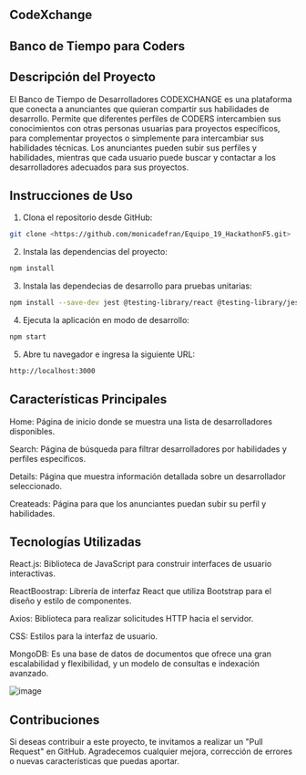## CodeXchange
## Banco de Tiempo para Coders

## Descripción del Proyecto
El Banco de Tiempo de Desarrolladores CODEXCHANGE es una plataforma que conecta a anunciantes que quieran compartir sus habilidades de desarrollo. Permite que diferentes perfiles de CODERS intercambien sus conocimientos con otras personas usuarias para proyectos específicos, para complementar proyectos o simplemente para intercambiar sus habilidades técnicas. Los anunciantes pueden subir sus perfiles y habilidades, mientras que cada usuario puede buscar y contactar a los desarrolladores adecuados para sus proyectos.

## Instrucciones de Uso

1. Clona el repositorio desde GitHub:

```bash
git clone <https://github.com/monicadefran/Equipo_19_HackathonF5.git>
```
2. Instala las dependencias del proyecto:
   
```bash
npm install
```
3. Instala las dependecias de desarrollo para pruebas unitarias:
```bash
npm install --save-dev jest @testing-library/react @testing-library/jest-dom
```
4. Ejecuta la aplicación en modo de desarrollo:
```bash
npm start
```
5. Abre tu navegador e ingresa la siguiente URL:
```bash
http://localhost:3000
```
## Características Principales

Home: 
Página de inicio donde se muestra una lista de desarrolladores disponibles.

Search:
Página de búsqueda para filtrar desarrolladores por habilidades y perfiles específicos.

Details:
Página que muestra información detallada sobre un desarrollador seleccionado.

Createads:
Página para que los anunciantes puedan subir su perfil y habilidades.

## Tecnologías Utilizadas

React.js: 
Biblioteca de JavaScript para construir interfaces de usuario interactivas.

ReactBoostrap:
Librería de interfaz React que utiliza Bootstrap para el diseño y estilo de componentes.

Axios: 
Biblioteca para realizar solicitudes HTTP hacia el servidor.

CSS: 
Estilos para la interfaz de usuario.

MongoDB:
Es una base de datos de documentos que ofrece una gran escalabilidad y flexibilidad, y un modelo de consultas e indexación avanzado.


![image](https://github.com/monicadefran/Equipo_19_HackathonF5/assets/134279099/c4b8dfaa-5593-4a81-948d-1693434414ba)


## Contribuciones

Si deseas contribuir a este proyecto, te invitamos a realizar un "Pull Request" en GitHub. Agradecemos cualquier mejora, corrección de errores o nuevas características que puedas aportar.






